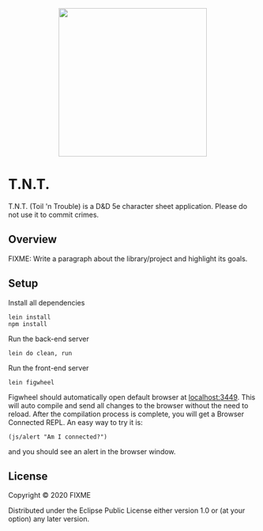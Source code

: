 <div style="text-align: center">
	<a href="https://twitter.com/Kukie_nyan/status/1282739600331440128">
		<img height="300px" style="margin: auto" src="https://pbs.twimg.com/media/Ec003OmUcAAFxGi?format=jpg&name=large">
	</a>
</div>

# T.N.T.

T.N.T. (Toil 'n Trouble) is a D&D 5e character sheet application. Please do not use it to commit crimes.

## Overview

FIXME: Write a paragraph about the library/project and highlight its goals.


## Setup

Install all dependencies

    lein install
    npm install

Run the back-end server

    lein do clean, run

Run the front-end server

    lein figwheel

Figwheel should automatically open default browser at [localhost:3449](http://localhost:3449).
This will auto compile and send all changes to the browser without the
need to reload. After the compilation process is complete, you will
get a Browser Connected REPL. An easy way to try it is:

    (js/alert "Am I connected?")

and you should see an alert in the browser window.

## License

Copyright © 2020 FIXME

Distributed under the Eclipse Public License either version 1.0 or (at your option) any later version.
